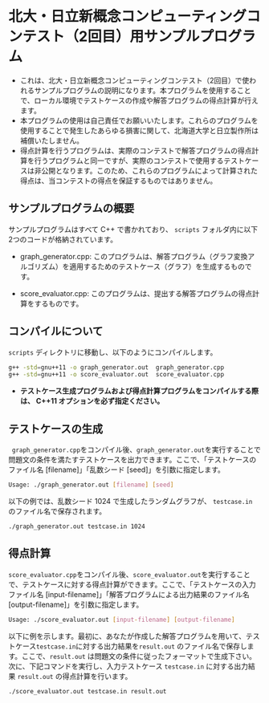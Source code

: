 # 北大・日立新概念コンピューティングコンテスト（2回目）用サンプルプログラム

* これは、北大・日立新概念コンピューティングコンテスト（2回目）で使われるサンプルプログラムの説明になります。本プログラムを使用することで、ローカル環境でテストケースの作成や解答プログラムの得点計算が行えます。
* 本プログラムの使用は自己責任でお願いいたします。これらのプログラムを使用することで発生したあらゆる損害に関して、北海道大学と日立製作所は補償いたしません。
* 得点計算を行うプログラムは、実際のコンテストで解答プログラムの得点計算を行うプログラムと同一ですが、実際のコンテストで使用するテストケースは非公開となります。このため、これらのプログラムによって計算された得点は、当コンテストの得点を保証するものではありません。

## サンプルプログラムの概要

サンプルプログラムはすべて C++ で書かれており、 `scripts` フォルダ内に以下2つのコードが格納されています。

* graph_generator.cpp: このプログラムは、解答プログラム（グラフ変換アルゴリズム）を適用するためのテストケース（グラフ）を生成するものです。

* score_evaluator.cpp: このプログラムは、提出する解答プログラムの得点計算をするものです。


## コンパイルについて

`scripts` ディレクトリに移動し、以下のようにコンパイルします。

``` bash
g++ -std=gnu++11 -o graph_generator.out  graph_generator.cpp
g++ -std=gnu++11 -o score_evaluator.out  score_evaluator.cpp
```

* **テストケース生成プログラムおよび得点計算プログラムをコンパイルする際は、 C++11 オプションを必ず指定ください。**

## テストケースの生成

` graph_generator.cpp`をコンパイル後、`graph_generator.out`を実行することで問題文の条件を満たすテストケースを出力できます。ここで、「テストケースのファイル名 [filename]」「乱数シード [seed]」を引数に指定します。

``` bash
Usage: ./graph_generator.out [filename] [seed]
```

以下の例では、乱数シード 1024 で生成したランダムグラフが、 `testcase.in` のファイル名で保存されます。

``` bash
./graph_generator.out testcase.in 1024
```

## 得点計算

`score_evaluator.cpp`をコンパイル後、`score_evaluator.out`を実行することで、テストケースに対する得点計算ができます。ここで、「テストケースの入力ファイル名 [input-filename]」「解答プログラムによる出力結果のファイル名 [output-filename]」を引数に指定します。

``` bash
Usage: ./score_evaluator.out [input-filename] [output-filename]
```

以下に例を示します。最初に、あなたが作成した解答プログラムを用いて、テストケース`testcase.in`に対する出力結果を`result.out` のファイル名で保存します。ここで、`result.out` は問題文の条件に従ったフォーマットで生成下さい。次に、下記コマンドを実行し、入力テストケース `testcase.in` に対する出力結果 `result.out` の得点計算を行います。

``` bash
./score_evaluator.out testcase.in result.out
```

